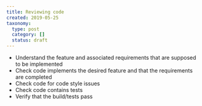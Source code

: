 ```yaml
---
title: Reviewing code
created: 2019-05-25
taxonomy:
  type: post
  category: []
  status: draft
---
```


* Understand the feature and associated requirements that are supposed to be implemented
* Check code implements the desired feature and that the requirements are completed
* Check code for code style issues
* Check code contains tests
* Verify that the build/tests pass
